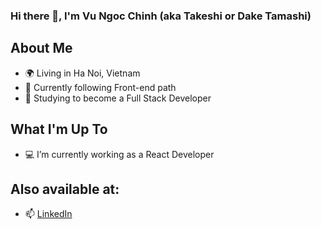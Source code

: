 ### Hi there 👋, I'm Vu Ngoc Chinh (aka Takeshi or Dake Tamashi) 

## About Me
- 🌍 Living in Ha Noi, Vietnam
- 🌱 Currently following Front-end path
- 🔭 Studying to become a Full Stack Developer 

## What I'm Up To
- 💻 I’m currently working as a React Developer

## Also available at:
- 📫 [LinkedIn](https://www.linkedin.com/in/tamashi-dake-abc123/)
